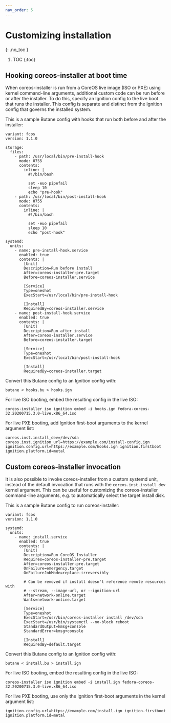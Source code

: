 ```yaml
---
nav_order: 5
---
```


# Customizing installation
{: .no_toc }

1. TOC
{:toc}

## Hooking coreos-installer at boot time

When coreos-installer is run from a CoreOS live image (ISO or PXE) using
kernel command-line arguments, additional custom code can be run before or
after the installer.  To do this, specify an Ignition config to the live
boot that runs the installer.  This config is separate and distinct from the
Ignition config that governs the installed system.

This is a sample Butane config with hooks that run both before and
after the installer:

```
variant: fcos
version: 1.1.0

storage:
  files:
    - path: /usr/local/bin/pre-install-hook
      mode: 0755
      contents:
        inline: |
          #!/bin/bash

          set -euo pipefail
          sleep 10
          echo "pre-hook"
    - path: /usr/local/bin/post-install-hook
      mode: 0755
      contents:
        inline: |
          #!/bin/bash

          set -euo pipefail
          sleep 10
          echo "post-hook"

systemd:
  units:
    - name: pre-install-hook.service
      enabled: true
      contents: |
        [Unit]
        Description=Run before install
        After=coreos-installer-pre.target
        Before=coreos-installer.service

        [Service]
        Type=oneshot
        ExecStart=/usr/local/bin/pre-install-hook

        [Install]
        RequiredBy=coreos-installer.service
    - name: post-install-hook.service
      enabled: true
      contents: |
        [Unit]
        Description=Run after install
        After=coreos-installer.service
        Before=coreos-installer.target

        [Service]
        Type=oneshot
        ExecStart=/usr/local/bin/post-install-hook

        [Install]
        RequiredBy=coreos-installer.target
```

Convert this Butane config to an Ignition config with:

```
butane < hooks.bu > hooks.ign
```

For live ISO booting, embed the resulting config in the live ISO:

```
coreos-installer iso ignition embed -i hooks.ign fedora-coreos-32.20200715.3.0-live.x86_64.iso
```

For live PXE booting, add Ignition first-boot arguments to the kernel argument
list:

```
coreos.inst.install_dev=/dev/sda coreos.inst.ignition_url=https://example.com/install-config.ign ignition.config.url=https://example.com/hooks.ign ignition.firstboot ignition.platform.id=metal
```

## Custom coreos-installer invocation

It is also possible to invoke coreos-installer from a custom systemd unit,
instead of the default invocation that runs with the
`coreos.inst.install_dev` kernel argument.  This can be useful for
customizing the coreos-installer command-line arguments, e.g. to
automatically select the target install disk.

This is a sample Butane config to run coreos-installer:

```
variant: fcos
version: 1.1.0

systemd:
  units:
    - name: install.service
      enabled: true
      contents: |
        [Unit]
        Description=Run CoreOS Installer
        Requires=coreos-installer-pre.target
        After=coreos-installer-pre.target
        OnFailure=emergency.target
        OnFailureJobMode=replace-irreversibly

        # Can be removed if install doesn't reference remote resources with
        # --stream, --image-url, or --ignition-url
        After=network-online.target
        Wants=network-online.target

        [Service]
        Type=oneshot
        ExecStart=/usr/bin/coreos-installer install /dev/sda
        ExecStart=/usr/bin/systemctl --no-block reboot
        StandardOutput=kmsg+console
        StandardError=kmsg+console

        [Install]
        RequiredBy=default.target
```

Convert this Butane config to an Ignition config with:

```
butane < install.bu > install.ign
```

For live ISO booting, embed the resulting config in the live ISO:

```
coreos-installer iso ignition embed -i install.ign fedora-coreos-32.20200715.3.0-live.x86_64.iso
```

For live PXE booting, use only the Ignition first-boot arguments in the kernel
argument list:

```
ignition.config.url=https://example.com/install.ign ignition.firstboot ignition.platform.id=metal
```
